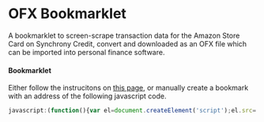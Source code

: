 # OFX Bookmarklet

A bookmarklet to screen-scrape transaction data for the Amazon Store Card on Synchrony Credit, convert and downloaded as an OFX file which can be imported into personal finance software.

#### Bookmarklet

Either follow the instrucitons on [this page](https://alternateaccount.github.io/dogbitez/bookmarklet.html), or manually create a bookmark with an address of the following javascript code.

```javascript
javascript:(function(){var el=document.createElement('script');el.src='https://alternateaccount.github.io/dogbitez/file.min.js?bust='+new Date().getTime();document.body.appendChild(el);})();
```
